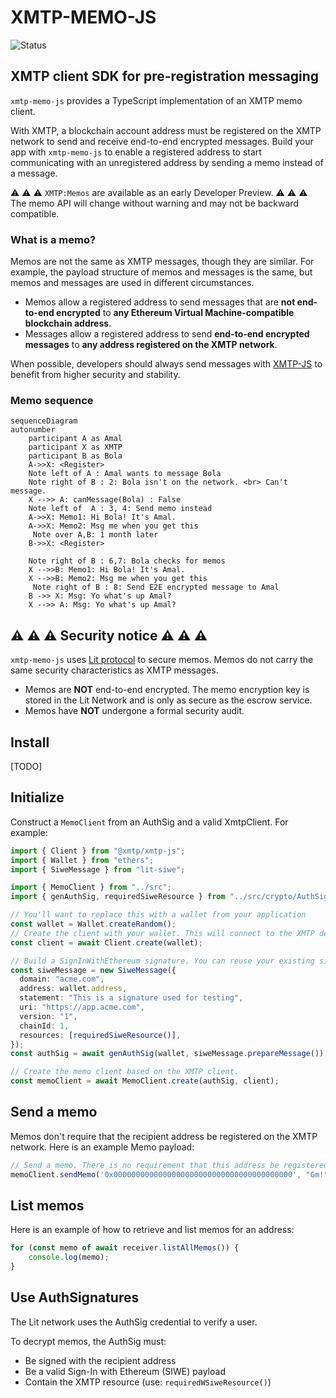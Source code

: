 # XMTP-MEMO-JS

![Status](https://img.shields.io/badge/Project_Status-Developer_Preview-red)

## XMTP client SDK for pre-registration messaging

`xmtp-memo-js` provides a TypeScript implementation of an XMTP memo client.

With XMTP, a blockchain account address must be registered on the XMTP network to send and receive end-to-end encrypted messages. Build your app with `xmtp-memo-js` to enable a registered address to start communicating with an unregistered address by sending a memo instead of a message.

:warning: :warning: :warning: `XMTP:Memos` are available as an early Developer Preview. :warning: :warning: :warning: <br>
The memo API will change without warning and may not be backward compatible.

### What is a memo?

Memos are not the same as XMTP messages, though they are similar. For example, the payload structure of memos and messages is the same, but memos and messages are used in different circumstances.

- Memos allow a registered address to send messages that are **not end-to-end encrypted** to **any Ethereum Virtual Machine-compatible blockchain address**.
- Messages allow a registered address to send **end-to-end encrypted messages** to **any address registered on the XMTP network**.

When possible, developers should always send messages with [XMTP-JS](https://github.com/xmtp/xmtp-js) to benefit from higher security and stability.

### Memo sequence

```mermaid
sequenceDiagram
autonumber
    participant A as Amal
    participant X as XMTP
    participant B as Bola
    A->>X: <Register>
    Note left of A : Amal wants to message Bola
    Note right of B : 2: Bola isn't on the network. <br> Can't message.
    X -->> A: canMessage(Bola) : False
    Note left of  A : 3, 4: Send memo instead
    A->>X: Memo1: Hi Bola! It's Amal.
    A->>X: Memo2: Msg me when you get this
     Note over A,B: 1 month later
    B->>X: <Register>

    Note right of B : 6,7: Bola checks for memos
    X -->>B: Memo1: Hi Bola! It's Amal.
    X -->>B: Memo2: Msg me when you get this
     Note right of B : 8: Send E2E encrypted message to Amal
    B ->> X: Msg: Yo what's up Amal?
    X -->> A: Msg: Yo what's up Amal?
```

## :warning: :warning: :warning: Security notice :warning: :warning: :warning:

`xmtp-memo-js` uses [Lit protocol](https://developer.litprotocol.com/) to secure memos. Memos do not carry the same security characteristics as XMTP messages.

- Memos are **NOT** end-to-end encrypted. The memo encryption key is stored in the Lit Network and is only as secure as the escrow service.
- Memos have **NOT** undergone a formal security audit.

## Install

[TODO]

## Initialize

Construct a `MemoClient` from an AuthSig and a valid XmtpClient. For example:

```ts
import { Client } from "@xmtp/xmtp-js";
import { Wallet } from "ethers";
import { SiweMessage } from "lit-siwe";

import { MemoClient } from "../src";
import { genAuthSig, requiredSiweResource } from "../src/crypto/AuthSig";

// You'll want to replace this with a wallet from your application
const wallet = Wallet.createRandom();
// Create the client with your wallet. This will connect to the XMTP development network by default
const client = await Client.create(wallet);

// Build a SignInWithEthereum signature. You can reuse your existing sign-in signature by adding the required resource
const siweMessage = new SiweMessage({
  domain: "acme.com",
  address: wallet.address,
  statement: "This is a signature used for testing",
  uri: "https://app.acme.com",
  version: "1",
  chainId: 1,
  resources: [requiredSiweResource()],
});
const authSig = await genAuthSig(wallet, siweMessage.prepareMessage());

// Create the memo client based on the XMTP client.
const memoClient = await MemoClient.create(authSig, client);

```

## Send a memo

Memos don't require that the recipient address be registered on the XMTP network. Here is an example Memo payload:

```ts
// Send a memo. There is no requirement that this address be registered on the XTMP network.
memoClient.sendMemo('0x0000000000000000000000000000000000000000', "Gm!")
```

## List memos

Here is an example of how to retrieve and list memos for an address:

```ts
for (const memo of await receiver.listAllMemos()) {
    console.log(memo);
}
```

## Use AuthSignatures

The Lit network uses the AuthSig credential to verify a user.

To decrypt memos, the AuthSig must:

- Be signed with the recipient address
- Be a valid Sign-In with Ethereum (SIWE) payload
- Contain the XMTP resource (use: `requiredWSiweResource()`)
